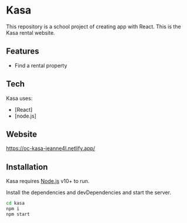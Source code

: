 # Kasa

This repository is a school project of creating app with React.
This is the Kasa rental website.

## Features

-   Find a rental property

## Tech

Kasa uses:

-   [React]
-   [node.js]

## Website

  https://oc-kasa-jeanne4l.netlify.app/

## Installation

Kasa requires [Node.js](https://nodejs.org/) v10+ to run.

Install the dependencies and devDependencies and start the server.

```sh
cd kasa
npm i
npm start
```
